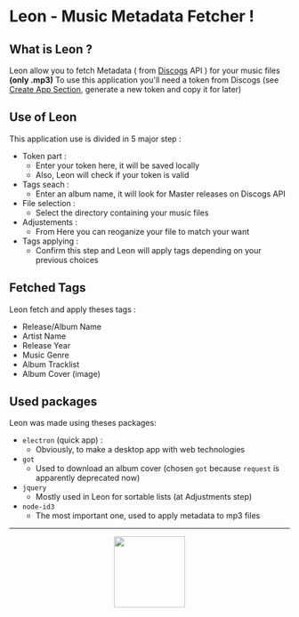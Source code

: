 # Leon - Music Metadata Fetcher ! 

## What is Leon ?

Leon allow you to fetch Metadata ( from [Discogs](https://www.discogs.com/) API ) for your music files **(only .mp3)**
To use this application you'll need a token from Discogs (see [Create App Section](https://www.discogs.com/settings/developers), generate a new token and copy it for later)

## Use of Leon

This application use is divided in 5 major step :

- Token part :
  - Enter your token here, it will be saved locally
  - Also, Leon will check if your token is valid
- Tags seach :
  - Enter an album name, it will look for Master releases on Discogs API
- File selection :
  - Select the directory containing your music files
- Adjustements :
  - From Here you can reoganize your file to match your want
- Tags applying :
  - Confirm this step and Leon will apply tags
   depending on your previous choices

## Fetched Tags

Leon fetch and apply theses tags :
- Release/Album Name 
- Artist Name
- Release Year
- Music Genre
- Album Tracklist
- Album Cover (image)

## Used packages

Leon was made using theses packages:
- `electron` (quick app) :
  - Obviously, to make a desktop app with web technologies
- `got`
  - Used to download an album cover (chosen `got` because `request` is apparently deprecated now)
- `jquery`
  - Mostly used in Leon for sortable lists (at Adjustments step)
- `node-id3`
  - The most important one, used to apply metadata to mp3 files

___

<p align="center">
  <img src="https://user-images.githubusercontent.com/61980378/99157866-18bb2080-26cd-11eb-9094-3fbeb0b70cde.png" width="128" height="128"/>
</p>
